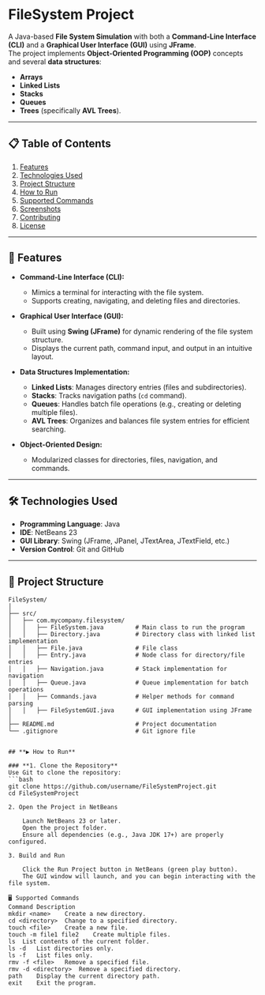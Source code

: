 # **FileSystem Project**

A Java-based **File System Simulation** with both a **Command-Line Interface (CLI)** and a **Graphical User Interface (GUI)** using **JFrame**.  
The project implements **Object-Oriented Programming (OOP)** concepts and several **data structures**:  
- **Arrays**  
- **Linked Lists**  
- **Stacks**  
- **Queues**  
- **Trees** (specifically **AVL Trees**).  

---

## **📋 Table of Contents**
1. [Features](#features)
2. [Technologies Used](#technologies-used)
3. [Project Structure](#project-structure)
4. [How to Run](#how-to-run)
5. [Supported Commands](#supported-commands)
6. [Screenshots](#screenshots)
7. [Contributing](#contributing)
8. [License](#license)

---

## **🚀 Features**
- **Command-Line Interface (CLI):**  
   - Mimics a terminal for interacting with the file system.  
   - Supports creating, navigating, and deleting files and directories.

- **Graphical User Interface (GUI):**  
   - Built using **Swing (JFrame)** for dynamic rendering of the file system structure.  
   - Displays the current path, command input, and output in an intuitive layout.

- **Data Structures Implementation:**  
   - **Linked Lists**: Manages directory entries (files and subdirectories).  
   - **Stacks**: Tracks navigation paths (`cd` command).  
   - **Queues**: Handles batch file operations (e.g., creating or deleting multiple files).  
   - **AVL Trees**: Organizes and balances file system entries for efficient searching.

- **Object-Oriented Design:**  
   - Modularized classes for directories, files, navigation, and commands.

---

## **🛠️ Technologies Used**

- **Programming Language**: Java  
- **IDE**: NetBeans 23  
- **GUI Library**: Swing (JFrame, JPanel, JTextArea, JTextField, etc.)  
- **Version Control**: Git and GitHub  

---

## **📂 Project Structure**

```plaintext
FileSystem/
│
├── src/
│   ├── com.mycompany.filesystem/
│   │   ├── FileSystem.java         # Main class to run the program
│   │   ├── Directory.java          # Directory class with linked list implementation
│   │   ├── File.java               # File class
│   │   ├── Entry.java              # Node class for directory/file entries
│   │   ├── Navigation.java         # Stack implementation for navigation
│   │   ├── Queue.java              # Queue implementation for batch operations
│   │   ├── Commands.java           # Helper methods for command parsing
│   │   ├── FileSystemGUI.java      # GUI implementation using JFrame
│
├── README.md                       # Project documentation
└── .gitignore                      # Git ignore file


## **▶️ How to Run**

### **1. Clone the Repository**
Use Git to clone the repository:
```bash
git clone https://github.com/username/FileSystemProject.git
cd FileSystemProject

2. Open the Project in NetBeans

    Launch NetBeans 23 or later.
    Open the project folder.
    Ensure all dependencies (e.g., Java JDK 17+) are properly configured.

3. Build and Run

    Click the Run Project button in NetBeans (green play button).
    The GUI window will launch, and you can begin interacting with the file system.

🖥️ Supported Commands
Command	Description
mkdir <name>	Create a new directory.
cd <directory>	Change to a specified directory.
touch <file>	Create a new file.
touch -m file1 file2	Create multiple files.
ls	List contents of the current folder.
ls -d	List directories only.
ls -f	List files only.
rmv -f <file>	Remove a specified file.
rmv -d <directory>	Remove a specified directory.
path	Display the current directory path.
exit	Exit the program.
